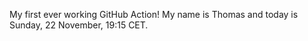 My first ever working GitHub Action!
My name is Thomas and today is Sunday, 22 November, 19:15 CET. 
